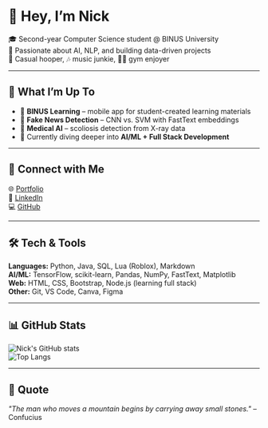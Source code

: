 # 👋 Hey, I’m Nick  

🎓 Second-year Computer Science student @ BINUS University  
🧠 Passionate about AI, NLP, and building data-driven projects  
🏀 Casual hooper, 🎶 music junkie, 🏋️‍♂️ gym enjoyer  

---

## 🚀 What I’m Up To  
- 📱 **BINUS Learning** – mobile app for student-created learning materials  
- 📰 **Fake News Detection** – CNN vs. SVM with FastText embeddings  
- 🩻 **Medical AI** – scoliosis detection from X-ray data  
- 🌱 Currently diving deeper into **AI/ML + Full Stack Development**  

---

## 🔗 Connect with Me  
🌐 [Portfolio](https://hernicksen.vercel.app)  
💼 [LinkedIn](https://www.linkedin.com/in/hernicksen-satria-658514172/)  
💻 [GitHub](https://github.com/nicksens)  

---

## 🛠 Tech & Tools  
**Languages:** Python, Java, SQL, Lua (Roblox), Markdown  
**AI/ML:** TensorFlow, scikit-learn, Pandas, NumPy, FastText, Matplotlib  
**Web:** HTML, CSS, Bootstrap, Node.js (learning full stack)  
**Other:** Git, VS Code, Canva, Figma  

---

## 📊 GitHub Stats  
![Nick's GitHub stats](https://github-readme-stats.vercel.app/api?username=nicksens&show_icons=true&theme=radical)  
![Top Langs](https://github-readme-stats.vercel.app/api/top-langs/?username=nicksens&layout=compact&theme=radical)  

---

## 💭 Quote  
*"The man who moves a mountain begins by carrying away small stones."* – Confucius  
